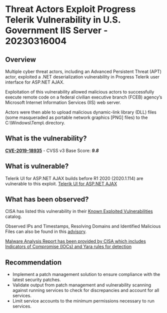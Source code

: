 # Threat Actors Exploit Progress Telerik Vulnerability in U.S. Government IIS Server - 20230316004

## Overview

Multiple cyber threat actors, including an Advanced Persistent Threat (APT) actor, exploited a .NET deserialization vulnerability in Progress Telerik user interface for ASP.NET AJAX.

Exploitation of this vulnerability allowed malicious actors to successfully execute remote code on a federal civilian executive branch (FCEB) agency’s Microsoft Internet Information Services (IIS) web server.

Actors were then able to upload malicious dynamic-link library (DLL) files (some masqueraded as portable network graphics [PNG] files) to the C:\\Windows\\Temp\\ directory.

## What is the vulnerability?

[**CVE-2019-18935**](https://cve.mitre.org/cgi-bin/cvename.cgi?name=CVE-2019-18935) - CVSS v3 Base Score: ***9.8***

## What is vulnerable?

Telerik UI for ASP.NET AJAX builds before R1 2020 (2020.1.114) are vulnerable to this exploit. [Telerik UI for ASP.NET AJAX](https://docs.telerik.com/devtools/aspnet-ajax/knowledge-base/common-allows-javascriptserializer-deserialization)

## What has been observed?

CISA has listed this vulnerability in their [Known Exploited Vulnerabilities](https://www.cisa.gov/news-events/cybersecurity-advisories/aa23-074a) catalog.

Observed IPs and Timestamps, Resolving Domains and Identified Malicious Files can also be found in this [advisory](https://www.cisa.gov/news-events/cybersecurity-advisories/aa23-074a).

[Malware Analysis Report has been provided by CISA which includes Indicators of Compromise (IOCs) and Yara rules for detection](https://www.cisa.gov/news-events/analysis-reports/ar23-074a)

## Recommendation

- Implement a patch management solution to ensure compliance with the latest security patches.
- Validate output from patch management and vulnerability scanning against running services to check for discrepancies and account for all services.
- Limit service accounts to the minimum permissions necessary to run services.
